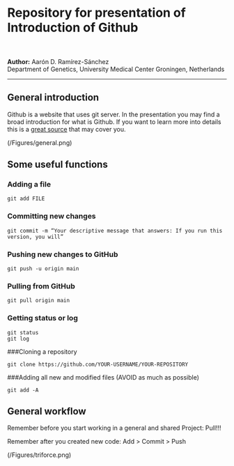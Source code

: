 # Repository for presentation of Introduction of Github

<br><br>
**Author:** Aarón D. Ramírez-Sánchez<br>
Department of Genetics, University Medical Center Groningen, Netherlands<br>


---
## General introduction

Github is a website that uses git server. In the presentation you may find a broad introduction for what is Github. If you want to learn more into details this is a [great source](https://swcarpentry.github.io/git-novice/) that may cover you.<br>

(/Figures/general.png)

## Some useful functions

### Adding a file
```
git add FILE
```

### Committing new changes
```
git commit -m “Your descriptive message that answers: If you run this version, you will”
```

### Pushing new changes to GitHub
```
git push -u origin main
```

### Pulling from GitHub
```
git pull origin main
```

### Getting status or log
```
git status
git log
```

###Cloning a repository
```
git clone https://github.com/YOUR-USERNAME/YOUR-REPOSITORY
```

###Adding all new and modified files (AVOID as much as possible)
```
git add -A
```

## General workflow

Remember before you start working in a general and shared Project:
Pull!!!

Remember after you created new code:
Add > Commit > Push

(/Figures/triforce.png)